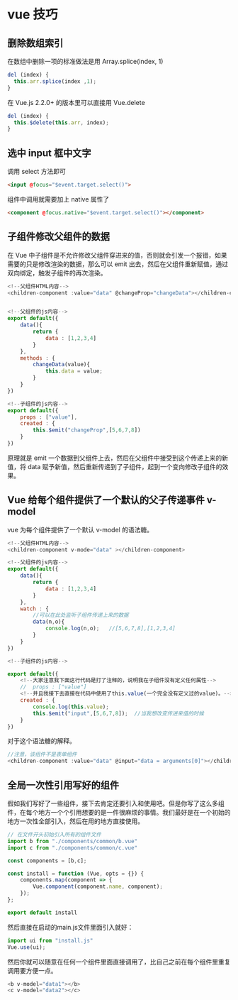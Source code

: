 # vue 技巧
## 删除数组索引
在数组中删除一项的标准做法是用 Array.splice(index, 1)

``` js
del (index) {
  this.arr.splice(index ,1);
}
```

在 Vue.js 2.2.0+ 的版本里可以直接用 Vue.delete

``` js
del (index) {
  this.$delete(this.arr, index);
}
```

## 选中 input 框中文字
调用 select 方法即可

``` html
<input @focus="$event.target.select()">
```

组件中调用就需要加上 native 属性了

``` html
<component @focus.native="$event.target.select()"></component>
```

## 子组件修改父组件的数据
在 Vue 中子组件是不允许修改父组件穿进来的值，否则就会引发一个报错，如果需要的只是修改渲染的数据，那么可以 emit 出去，然后在父组件重新赋值，通过双向绑定，触发子组件的再次渲染。

``` js
<!--父组件HTML内容-->
<children-component :value="data" @changeProp="changeData"></children-component>


<!--父组件的js内容-->
export default({
    data(){
        return {
            data : [1,2,3,4]
        }
    },
    methods : {
        changeData(value){
            this.data = value;
        }
    }
})

<!--子组件的js内容-->
export default({
    props : ["value"],
    created : {
        this.$emit("changeProp",[5,6,7,8])
    }
})
```
原理就是 emit 一个数据到父组件上去，然后在父组件中接受到这个传递上来的新值，将 data 赋予新值，然后重新传递到了子组件，起到一个变向修改子组件的效果。

## Vue 给每个组件提供了一个默认的父子传递事件 v-model
vue 为每个组件提供了一个默认 v-model 的语法糖。

``` js
<!--父组件HTML内容-->
<children-component v-mode="data" ></children-component>

<!--父组件的js内容-->
export default({
    data(){
        return {
            data : [1,2,3,4]
        }
    },
    watch : {
        //可以在此处监听子组件传递上来的数据
        data(n,o){
            console.log(n,o);   //[5,6,7,8],[1,2,3,4]
        }
    }
})

<!--子组件的js内容-->

export default({
    <!--大家注意我下面这行代码是打了注释的，说明我在子组件没有定义任何属性-->
    //  props : ["value"]
    <!--并且我接下去直接在代码中使用了this.value(一个完全没有定义过的value)。-->
    created : {
        console.log(this.value);
        this.$emit("input",[5,6,7,8]);  //当我想改变传进来值的时候
    }
})
```

对于这个语法糖的解释。

``` js
//注意，该组件不是表单组件
<children-component :value="data" @input="data = arguments[0]"></children-component>
```

## 全局一次性引用写好的组件
假如我们写好了一些组件，接下去肯定还要引入和使用吧。但是你写了这么多组件，在每个地方一个个引用想要的是一件很麻烦的事情。我们最好是在一个初始的地方一次性全部引入，然后在用的地方直接使用。

``` js
// 在文件开头初始引入所有的组件文件
import b from "./components/common/b.vue"
import c from "./components/common/c.vue"

const components = [b,c];

const install = function (Vue, opts = {}) {
	components.map(component => {
		Vue.component(component.name, component);
	});
};

export default install
```

然后直接在启动的main.js文件里面引入就好：

``` js
import ui from "install.js"
Vue.use(ui);
```

然后你就可以随意在任何一个组件里面直接调用了，比自己之前在每个组件里重复调用要方便一点。

``` js
<b v-model="data1"></b>
<c v-model="data2"></c>
```